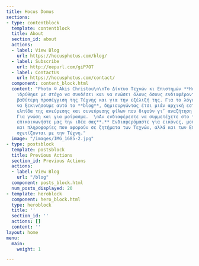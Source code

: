 ```yaml
---
title: Hocus Domus
sections:
- type: contentblock
  template: contentblock
  title: About
  section_id: about
  actions:
  - label: View Blog
    url: https://hocusphotus.com/blog/
  - label: Subscribe
    url: http://eepurl.com/giP7OT
  - label: ContactUs
    url: https://hocusphotus.com/contact/
  component: content_block.html
  content: "Photo © Akis Christou\n\nΤο Δίκτυο Τεχνών κι Επιστημών **Hocus Photus**,
    ιδρύθηκε με στόχο να συνδέσει και να ενώσει όλους όσους ενδιαφέρονται για μια
    βαθύτερη προσέγγιση της Τέχνης και για την εξέλιξή της. Για το λόγο αυτό, αποφασίσαμε
    να ξεκινήσουμε αυτό το **blog**, δημιουργώντας έτσι μιάν αρχική εστία, με την
    ελπίδα της ανεύρεσης και συνεύρεσης φίλων που διψούν γι’ αναζήτηση και δράση.
    Για γνώση και για μοίρασμα.  \nΑν ενδιαφέρεστε να συμμετέχετε στο **Hocus Blogus,**
    επικοινωνήστε μας την ιδέα σας**.** Ενδιαφερόμαστε για εικόνες, μουσική,  κείμενα
    και πληροφορίες που αφορούν σε ζητήματα των Τεχνών, αλλά και των Επιστημών, όταν
    σχετίζονται με την Τέχνη."
  image: "/images/IMG_1685-2.jpg"
- type: postsblock
  template: postsblock
  title: Previous Actions
  section_id: Previous Actions
  actions:
  - label: View Blog
    url: "/blog"
  component: posts_block.html
  num_posts_displayed: 20
- template: heroblock
  component: hero_block.html
  type: heroblock
  title: ''
  section_id: ''
  actions: []
  content: ''
layout: home
menu:
  main:
    weight: 1

---
```

